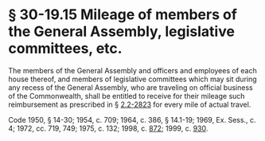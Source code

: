 # § 30-19.15 Mileage of members of the General Assembly, legislative committees, etc.

<p>The members of the General Assembly and officers and employees of each house thereof, and members of legislative committees which may sit during any recess of the General Assembly, who are traveling on official business of the Commonwealth, shall be entitled to receive for their mileage such reimbursement as prescribed in § <a href='http://law.lis.virginia.gov/vacode/2.2-2823/'>2.2-2823</a> for every mile of actual travel.</p><p>Code 1950, § 14-30; 1954, c. 709; 1964, c. 386, § 14.1-19; 1969, Ex. Sess., c. 4; 1972, cc. 719, 749; 1975, c. 132; 1998, c. <a href='http://lis.virginia.gov/cgi-bin/legp604.exe?981+ful+CHAP0872'>872</a>; 1999, c. <a href='http://lis.virginia.gov/cgi-bin/legp604.exe?991+ful+CHAP0930'>930</a>.</p>